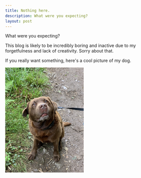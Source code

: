 ```yaml
---
title: Nothing here.
description: What were you expecting?
layout: post
---
```


What were you expecting?

This blog is likely to be incredibly boring and inactive due to my forgetfulness and lack of creativity. Sorry about that.

If you really want something, here's a cool picture of my dog.

<img src="/assets/img/doggo.jpg" alt="doggo" style="width: 50%;">


